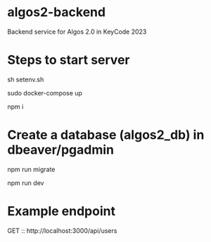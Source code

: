 # algos2-backend
Backend service for Algos 2.0 in KeyCode 2023

# Steps to start server

sh setenv.sh

sudo docker-compose up

npm i

# Create a database (algos2_db) in dbeaver/pgadmin

npm run migrate

npm run dev

# Example endpoint

GET :: http://localhost:3000/api/users
